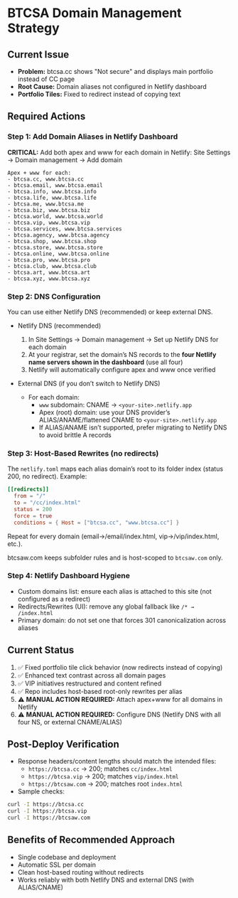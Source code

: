 # BTCSA Domain Management Strategy

## Current Issue
- **Problem:** btcsa.cc shows "Not secure" and displays main portfolio instead of CC page
- **Root Cause:** Domain aliases not configured in Netlify dashboard
- **Portfolio Tiles:** Fixed to redirect instead of copying text

## Required Actions

### Step 1: Add Domain Aliases in Netlify Dashboard
**CRITICAL:** Add both apex and www for each domain in Netlify:
Site Settings → Domain management → Add domain

```
Apex + www for each:
- btcsa.cc, www.btcsa.cc
- btcsa.email, www.btcsa.email
- btcsa.info, www.btcsa.info
- btcsa.life, www.btcsa.life
- btcsa.me, www.btcsa.me
- btcsa.biz, www.btcsa.biz
- btcsa.world, www.btcsa.world
- btcsa.vip, www.btcsa.vip
- btcsa.services, www.btcsa.services
- btcsa.agency, www.btcsa.agency
- btcsa.shop, www.btcsa.shop
- btcsa.store, www.btcsa.store
- btcsa.online, www.btcsa.online
- btcsa.pro, www.btcsa.pro
- btcsa.club, www.btcsa.club
- btcsa.art, www.btcsa.art
- btcsa.xyz, www.btcsa.xyz
```

### Step 2: DNS Configuration
You can use either Netlify DNS (recommended) or keep external DNS.

- Netlify DNS (recommended)
  1. In Site Settings → Domain management → Set up Netlify DNS for each domain
  2. At your registrar, set the domain’s NS records to the **four Netlify name servers shown in the dashboard** (use all four)
  3. Netlify will automatically configure apex and www once verified

- External DNS (if you don’t switch to Netlify DNS)
  - For each domain:
    - `www` subdomain: CNAME → `<your-site>.netlify.app`
    - Apex (root) domain: use your DNS provider’s ALIAS/ANAME/flattened CNAME to `<your-site>.netlify.app`
    - If ALIAS/ANAME isn’t supported, prefer migrating to Netlify DNS to avoid brittle A records

### Step 3: Host-Based Rewrites (no redirects)
The `netlify.toml` maps each alias domain’s root to its folder index (status 200, no redirect). Example:

```toml
[[redirects]]
  from = "/"
  to = "/cc/index.html"
  status = 200
  force = true
  conditions = { Host = ["btcsa.cc", "www.btcsa.cc"] }
```

Repeat for every domain (email→/email/index.html, vip→/vip/index.html, etc.).

btcsaw.com keeps subfolder rules and is host-scoped to `btcsaw.com` only.

### Step 4: Netlify Dashboard Hygiene
- Custom domains list: ensure each alias is attached to this site (not configured as a redirect)
- Redirects/Rewrites (UI): remove any global fallback like `/* → /index.html`
- Primary domain: do not set one that forces 301 canonicalization across aliases

## Current Status
1. ✅ Fixed portfolio tile click behavior (now redirects instead of copying)
2. ✅ Enhanced text contrast across all domain pages
3. ✅ VIP initiatives restructured and content refined
4. ✅ Repo includes host-based root-only rewrites per alias
5. ⚠️ **MANUAL ACTION REQUIRED:** Attach apex+www for all domains in Netlify
6. ⚠️ **MANUAL ACTION REQUIRED:** Configure DNS (Netlify DNS with all four NS, or external CNAME/ALIAS)

## Post-Deploy Verification
- Response headers/content lengths should match the intended files:
  - `https://btcsa.cc` → 200; matches `cc/index.html`
  - `https://btcsa.vip` → 200; matches `vip/index.html`
  - `https://btcsaw.com` → 200; matches root `index.html`
- Sample checks:
```bash
curl -I https://btcsa.cc
curl -I https://btcsa.vip
curl -I https://btcsaw.com
```

## Benefits of Recommended Approach
- Single codebase and deployment
- Automatic SSL per domain
- Clean host-based routing without redirects
- Works reliably with both Netlify DNS and external DNS (with ALIAS/CNAME)

